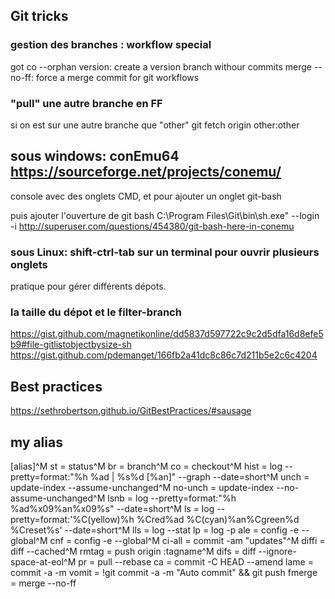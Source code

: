 


Git tricks
----

### gestion des branches : workflow special
got co --orphan version: create a version branch withour commits
merge --no-ff: force a merge commit for git workflows

### "pull" une autre branche en FF
si on est sur une autre branche que "other"
git fetch origin other:other


## sous windows: conEmu64 https://sourceforge.net/projects/conemu/
console avec des onglets CMD, et pour ajouter un onglet git-bash

puis ajouter l'ouverture de git bash
C:\Program Files\Git\bin\sh.exe" --login -i
http://superuser.com/questions/454380/git-bash-here-in-conemu

### sous Linux: shift-ctrl-tab sur un terminal pour ouvrir plusieurs onglets
pratique pour gérer différents dépots.

### la taille du dépot et le filter-branch
https://gist.github.com/magnetikonline/dd5837d597722c9c2d5dfa16d8efe5b9#file-gitlistobjectbysize-sh
https://gist.github.com/pdemanget/166fb2a41dc8c86c7d211b5e2c6c4204


Best practices
----
https://sethrobertson.github.io/GitBestPractices/#sausage







my alias
----
[alias]^M
        st = status^M
        br = branch^M
        co = checkout^M
        hist = log --pretty=format:\"%h %ad | %s%d [%an]\" --graph --date=short^M
        unch = update-index --assume-unchanged^M
        no-unch = update-index --no-assume-unchanged^M
        lsnb = log --pretty=format:\"%h %ad%x09%an%x09%s\" --date=short^M
        ls = log --pretty=format:'%C(yellow)%h %Cred%ad %C(cyan)%an%Cgreen%d %Creset%s' --date=short^M
        lls = log --stat
        lp = log -p
        ale = config -e --global^M
        cnf = config -e --global^M
        ci-all = commit -am \"updates\"^M
        diffi = diff --cached^M
        rmtag = push origin :tagname^M
        difs =  diff --ignore-space-at-eol^M
        pr = pull --rebase
        ca = commit -C HEAD --amend
        lame = commit -a -m
        vomit = !git commit -a -m \"Auto commit\" && git push
        fmerge = merge --no-ff
